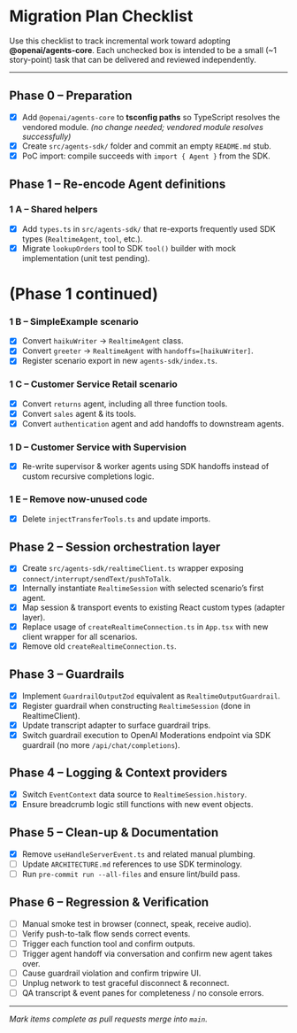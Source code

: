 # Migration Plan Checklist

Use this checklist to track incremental work toward adopting **@openai/agents-core**.  Each unchecked box is intended to be a small (~1 story-point) task that can be delivered and reviewed independently.

--------------------------------------------------------------------------------

## Phase 0 – Preparation

- [x] Add `@openai/agents-core` to **tsconfig paths** so TypeScript resolves the vendored module. *(no change needed; vendored module resolves successfully)*
- [x] Create `src/agents-sdk/` folder and commit an empty `README.md` stub.
- [x] PoC import: compile succeeds with `import { Agent }` from the SDK.

## Phase 1 – Re-encode Agent definitions

### 1 A – Shared helpers
- [x] Add `types.ts` in `src/agents-sdk/` that re-exports frequently used SDK types (`RealtimeAgent`, `tool`, etc.).
- [x] Migrate `lookupOrders` tool to SDK `tool()` builder with mock implementation (unit test pending).

# (Phase 1 continued)

### 1 B – SimpleExample scenario
- [x] Convert `haikuWriter` → `RealtimeAgent` class.
- [x] Convert `greeter` → `RealtimeAgent` with `handoffs=[haikuWriter]`.
- [x] Register scenario export in new `agents-sdk/index.ts`.

### 1 C – Customer Service Retail scenario
- [x] Convert `returns` agent, including all three function tools.
- [x] Convert `sales` agent & its tools.
- [x] Convert `authentication` agent and add handoffs to downstream agents.

### 1 D – Customer Service with Supervision
- [x] Re-write supervisor & worker agents using SDK handoffs instead of custom recursive completions logic.

### 1 E – Remove now-unused code
- [x] Delete `injectTransferTools.ts` and update imports.

## Phase 2 – Session orchestration layer

- [x] Create `src/agents-sdk/realtimeClient.ts` wrapper exposing `connect/interrupt/sendText/pushToTalk`.
- [x] Internally instantiate `RealtimeSession` with selected scenario’s first agent.
- [x] Map session & transport events to existing React custom types (adapter layer).
- [x] Replace usage of `createRealtimeConnection.ts` in `App.tsx` with new client wrapper for all scenarios.
- [x] Remove old `createRealtimeConnection.ts`.

## Phase 3 – Guardrails

- [x] Implement `GuardrailOutputZod` equivalent as `RealtimeOutputGuardrail`.
- [x] Register guardrail when constructing `RealtimeSession` (done in RealtimeClient).
- [x] Update transcript adapter to surface guardrail trips.
- [x] Switch guardrail execution to OpenAI Moderations endpoint via SDK guardrail (no more `/api/chat/completions`).

## Phase 4 – Logging & Context providers

- [x] Switch `EventContext` data source to `RealtimeSession.history`.
- [x] Ensure breadcrumb logic still functions with new event objects.

## Phase 5 – Clean-up & Documentation

- [x] Remove `useHandleServerEvent.ts` and related manual plumbing.
- [ ] Update `ARCHITECTURE.md` references to use SDK terminology.
- [ ] Run `pre-commit run --all-files` and ensure lint/build pass.

## Phase 6 – Regression & Verification

- [ ] Manual smoke test in browser (connect, speak, receive audio).
- [ ] Verify push-to-talk flow sends correct events.
- [ ] Trigger each function tool and confirm outputs.
- [ ] Trigger agent handoff via conversation and confirm new agent takes over.
- [ ] Cause guardrail violation and confirm tripwire UI.
- [ ] Unplug network to test graceful disconnect & reconnect.
- [ ] QA transcript & event panes for completeness / no console errors.

--------------------------------------------------------------------------------

*Mark items complete as pull requests merge into `main`.*

